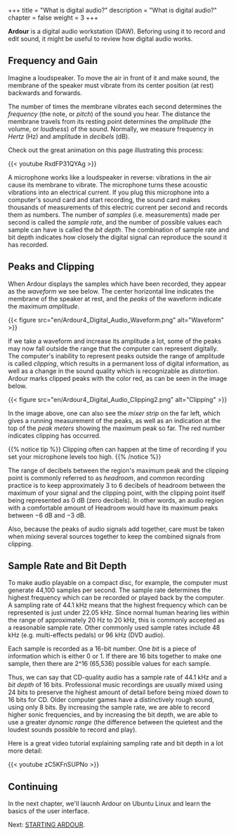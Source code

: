 +++
title = "What is digital audio?"
description = "What is digital audio?"
chapter = false
weight = 3
+++

**Ardour** is a digital audio workstation (DAW). Beforing using it to
record and edit sound, it might be useful to review how digital audio
works.

## Frequency and Gain

Imagine a loudspeaker. To move the air in front of it and make sound,
the membrane of the speaker must vibrate from its center position (at
rest) backwards and forwards.

The number of times the membrane vibrates each second determines the
_frequency_ (the note, or _pitch_) of the sound you hear. The distance the 
membrane travels from its resting point determines the _amplitude_ (the 
volume, or _loudness_) of the sound. Normally, we measure frequency in
_Hertz_ (Hz) and amplitude in _decibels_ (dB).

Check out the great animation on this page illustrating this process:

{{< youtube RxdFP31QYAg >}}

A microphone works like a loudspeaker in reverse: vibrations in the air 
cause its membrane to vibrate. The microphone turns these acoustic
vibrations into an electrical current. If you plug this microphone into a
computer's sound card and start recording, the sound card makes thousands 
of measurements of this electric current per second and records them as
numbers. The number of _samples_ (i.e. measurements) made per second is
called the _sample rate_, and the number of possible values each sample can 
have is called the _bit depth_. The combination of sample rate and bit
depth indicates how closely the digital signal can reproduce the sound it
has recorded.

## Peaks and Clipping

When Ardour displays the samples which have been recorded, they appear as
the _waveform_ we see below. The center horizontal line indicates the
membrane of the speaker at rest, and the _peaks_ of the waveform indicate
the maximum _amplitude_.

{{< figure src="en/Ardour4_Digital_Audio_Waveform.png" alt="Waveform" >}}

If we take a waveform and increase its amplitude a lot, some of the peaks
may now fall outside the range that the computer can represent digitally.
The computer's inability to represent peaks outside the range of amplitude
is called _clipping_, which results in a permanent loss of digital
information, as well as a change in the sound quality which is recognizable
as _distortion_. Ardour marks clipped peaks with the color red, as can be
seen in the image below.

{{< figure src="en/Ardour4_Digital_Audio_Clipping2.png" alt="Clipping" >}}

In the image above, one can also see the _mixer strip_ on the far left,
which gives a running measurement of the peaks, as well as an indication
at the top of the _peak meters_ showing the maximum peak so far. The red
number indicates clipping has occurred.

{{% notice tip %}}
Clipping often can happen at the time of recording if you set your 
microphone levels too high.
{{% /notice %}}

The range of decibels between the region's maximum peak and the clipping
point is commonly referred to as _headroom_, and common recording practice
is to keep approximately 3 to 6 decibels of headroom between the maximum of 
your signal and the clipping point, with the clipping point itself being
represented as 0 dB (zero decibels). In other words, an audio region with a
comfortable amount of Headroom would have its maximum peaks between −6 dB 
and −3 dB.

Also, because the peaks of audio signals add together, care must be taken when
_mixing_ several sources together to keep the combined signals from clipping.

## Sample Rate and Bit Depth

To make audio playable on a compact disc, for example, the computer must
generate 44,100 samples per second. The sample rate determines the highest
frequency which can be recorded or played back by the computer. A sampling
rate of 44.1 kHz means that the highest frequency which can be represented is
just under 22.05 kHz. Since normal human hearing lies within the range of
approximately 20 Hz to 20 kHz, this is commonly accepted as a reasonable
sample rate. Other commonly used sample rates include 48 kHz (e.g.
multi-effects pedals) or 96 kHz (DVD audio).

Each sample is recorded as a 16-bit number. One _bit_ is a piece of
information which is either 0 or 1. If there are 16 bits together to make one
sample, then there are 2^16 (65,536) possible values for each sample.

Thus, we can say that CD-quality audio has a sample rate of 44.1 kHz and
a _bit depth_ of 16 bits. Professional music recordings are usually mixed
using 24 bits to preserve the highest amount of detail before being mixed down
to 16 bits for CD. Older computer games have a distinctively rough sound,
using only 8 bits. By increasing the sample rate, we are able to record higher
sonic frequencies, and by increasing the bit depth, we are able to use a
greater _dynamic range_ (the difference between the quietest and the loudest
sounds possible to record and play).

Here is a great video tutorial explaining sampling rate and bit depth in a lot
more detail:

{{< youtube zC5KFnSUPNo >}}

## Continuing

In the next chapter, we'll laucnh Ardour on Ubuntu Linux and learn the basics of the user interface.

Next: [STARTING ARDOUR](../starting-ardour).
